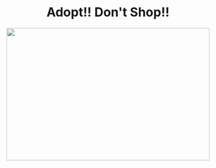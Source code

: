 <h1 align= "center"> Adopt!! Don't Shop!! </h2>

<p align="center">
  <img width="460" height="300" src="https://cdn1.vectorstock.com/i/1000x1000/08/70/pet-adoption-concept-adopt-dont-shop-vector-21520870.jpg">
</p>
